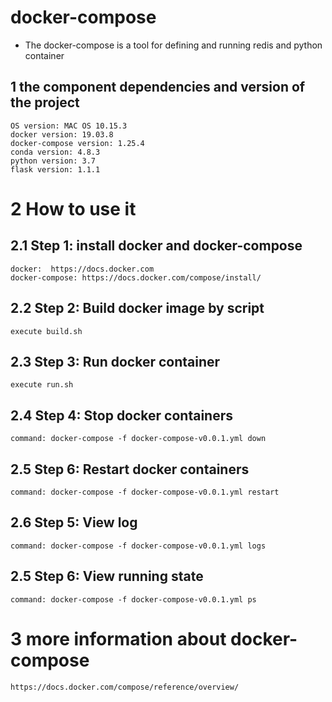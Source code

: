 # docker-compose
* The docker-compose is a tool for defining and running redis and python container
## 1 the component dependencies and version of the project 
```
OS version: MAC OS 10.15.3
docker version: 19.03.8
docker-compose version: 1.25.4
conda version: 4.8.3
python version: 3.7
flask version: 1.1.1
```
# 2 How to use it
## 2.1 Step 1: install docker and docker-compose
```
docker:  https://docs.docker.com
docker-compose: https://docs.docker.com/compose/install/
```
## 2.2 Step 2: Build docker image by script
```
execute build.sh
```
## 2.3 Step 3: Run docker container
```
execute run.sh
```
## 2.4 Step 4: Stop docker containers
```
command: docker-compose -f docker-compose-v0.0.1.yml down
```
## 2.5 Step 6: Restart docker containers
```
command: docker-compose -f docker-compose-v0.0.1.yml restart
```
## 2.6 Step 5: View log 
```
command: docker-compose -f docker-compose-v0.0.1.yml logs
```

## 2.5 Step 6: View running state
```
command: docker-compose -f docker-compose-v0.0.1.yml ps
``` 
# 3 more information about docker-compose
```
https://docs.docker.com/compose/reference/overview/
```
